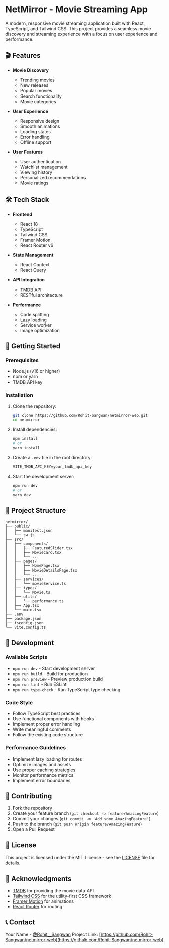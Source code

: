 # NetMirror - Movie Streaming App

A modern, responsive movie streaming application built with React, TypeScript, and Tailwind CSS. This project provides a seamless movie discovery and streaming experience with a focus on user experience and performance.

## 🎬 Features

- **Movie Discovery**
  - Trending movies
  - New releases
  - Popular movies
  - Search functionality
  - Movie categories

- **User Experience**
  - Responsive design
  - Smooth animations
  - Loading states
  - Error handling
  - Offline support

- **User Features**
  - User authentication
  - Watchlist management
  - Viewing history
  - Personalized recommendations
  - Movie ratings

## 🛠️ Tech Stack

- **Frontend**
  - React 18
  - TypeScript
  - Tailwind CSS
  - Framer Motion
  - React Router v6

- **State Management**
  - React Context
  - React Query

- **API Integration**
  - TMDB API
  - RESTful architecture

- **Performance**
  - Code splitting
  - Lazy loading
  - Service worker
  - Image optimization

## 🚀 Getting Started

### Prerequisites

- Node.js (v16 or higher)
- npm or yarn
- TMDB API key

### Installation

1. Clone the repository:
   ```bash
   git clone https://github.com/Rohit-Sangwan/netmirror-web.git
   cd netmirror
   ```

2. Install dependencies:
   ```bash
   npm install
   # or
   yarn install
   ```

3. Create a `.env` file in the root directory:
   ```env
   VITE_TMDB_API_KEY=your_tmdb_api_key
   ```

4. Start the development server:
   ```bash
   npm run dev
   # or
   yarn dev
   ```

## 📁 Project Structure

```
netmirror/
├── public/
│   ├── manifest.json
│   └── sw.js
├── src/
│   ├── components/
│   │   ├── FeaturedSlider.tsx
│   │   ├── MovieCard.tsx
│   │   └── ...
│   ├── pages/
│   │   ├── HomePage.tsx
│   │   ├── MovieDetailsPage.tsx
│   │   └── ...
│   ├── services/
│   │   └── movieService.ts
│   ├── types/
│   │   └── Movie.ts
│   ├── utils/
│   │   └── performance.ts
│   ├── App.tsx
│   └── main.tsx
├── .env
├── package.json
├── tsconfig.json
└── vite.config.ts
```

## 🔧 Development

### Available Scripts

- `npm run dev` - Start development server
- `npm run build` - Build for production
- `npm run preview` - Preview production build
- `npm run lint` - Run ESLint
- `npm run type-check` - Run TypeScript type checking

### Code Style

- Follow TypeScript best practices
- Use functional components with hooks
- Implement proper error handling
- Write meaningful comments
- Follow the existing code structure

### Performance Guidelines

- Implement lazy loading for routes
- Optimize images and assets
- Use proper caching strategies
- Monitor performance metrics
- Implement error boundaries

## 🤝 Contributing

1. Fork the repository
2. Create your feature branch (`git checkout -b feature/AmazingFeature`)
3. Commit your changes (`git commit -m 'Add some AmazingFeature'`)
4. Push to the branch (`git push origin feature/AmazingFeature`)
5. Open a Pull Request

## 📝 License

This project is licensed under the MIT License - see the [LICENSE](LICENSE) file for details.

## 🙏 Acknowledgments

- [TMDB](https://www.themoviedb.org/) for providing the movie data API
- [Tailwind CSS](https://tailwindcss.com/) for the utility-first CSS framework
- [Framer Motion](https://www.framer.com/motion/) for animations
- [React Router](https://reactrouter.com/) for routing

## 📞 Contact

Your Name - [@Rohit__Sangwan](https://twitter.com/Rohit__Sangwan)
Project Link: [https://github.com/Rohit-Sangwan/netmirror-web](https://github.com/Rohit-Sangwan/netmirror-web)
